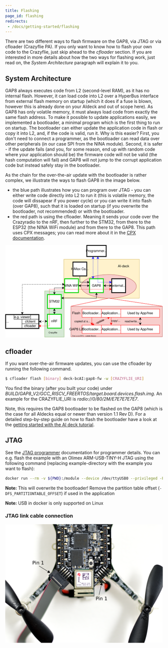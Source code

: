 ```yaml
---
title: Flashing
page_id: flashing
redirects:
 - /docs/getting-started/flashing
---
```


There are two different ways to flash firmware on the GAP8, via JTAG or via cfloader (Crazyflie PA).
If you only want to know how to flash your own code to the Crazyflie, just skip ahead to the *cfloader* section.
If you are interested in more details about how the two ways for flashing work, just read on, the *System Architecture* paragraph will explain it to you.

## System Architecture

GAP8 always executes code from L2 (second-level RAM), as it has no internal flash. However, it can load code into L2 over a HyperBus interface from external flash memory on startup (which it does if a fuse is blown, however this is already done on your AIdeck and out of scope here). As GAP8 has only volatile memory, it must always load code from exactly the same flash address. To make it possible to update applications easily, we implemented a bootloader, a minimal program which is the first thing to run on startup. The bootloader can either update the application code in flash or copy it into L2, and, if the code is valid, run it.
Why is this easier? First, you don't need to connect a programmer, as the bootloader can read data over other peripherals (in our case SPI from the NINA module). Second, it is safer - if the update fails (and you, for some reason, end up with random code where your application should be) the firmware code will not be valid (the hash computation will fail) and GAP8 will not jump to the corrupt application code but instead safely stay in the bootloader.

As the chain for the over-the-air update with the bootloader is rather complex, we illustrate the ways to flash GAP8 in the image below.
- the blue path illustrates how you can program over JTAG - you can either write code directly into L2 to run it (this is volatile memory, the code will dissapear if you power cycle) or you can write it into flash (over GAP8), such that it is loaded on startup (if you overwrite the bootloader, not recommended) or with the bootloader.
- the red path is using the cfloader. Meaning it sends your code over the Crazyradio to the nRF, then further to the STM32, from there to the ESP32 (the NINA WiFi module) and from there to the GAP8. This path uses CPX messages; you can read more about it in the [CPX documentation](https://www.bitcraze.io/documentation/repository/crazyflie-firmware/master/functional-areas/cpx/).
<!-- <img src="/docs/images/ai-deck-comms.png" alt= “” width=300 height=300> -->
![AIdeck comms](/docs/images/ai-deck-comms.svg)

## cfloader

If you want over-the-air firmware updates, you can use the cfloader by running the following command.

```bash
$ cfloader flash [binary] deck-bcAI:gap8-fw -w [CRAZYFLIE_URI]
```
You find the binary (after you built your code) under *BUILD/GAP8_V2/GCC_RISCV_FREERTOS/target.board.devices.flash.img*.
An example for the CRAZYFLIE_URI is *radio://0/80/2M/E7E7E7E7E7*.

Note, this requires the GAP8 bootloader
to be flashed on the GAP8 (which is the case for all AIdecks equal or newer than version 1.1 Rev D). For a detailed step-by-step guide on how to flash the bootloader have a look at the [getting started with the AI deck tutorial](https://www.bitcraze.io/documentation/tutorials/getting-started-with-aideck/).

## JTAG

See the [JTAG programmer](/docs/development/jtag-programmer.md) documentation for programmer details. You can e.g. flash the example with an Olimex ARM-USB-TINY-H JTAG using the following command (replacing example-directory with the example you want to flash):

```bash
docker run --rm -v ${PWD}:/module --device /dev/ttyUSB0 --privileged -P bitcraze/aideck tools/build/make-example [example-directory] flash

```

**Note:** This will overwrite the bootloader! Remove the partition table offset (`-DFS_PARTITIONTABLE_OFFSET`) if used in the application

**Note:** USB in docker is only supported on Linux

### JTAG link cable connection

![jtag link cable](/docs/images/ai-deck-jtag-connecting.png)
